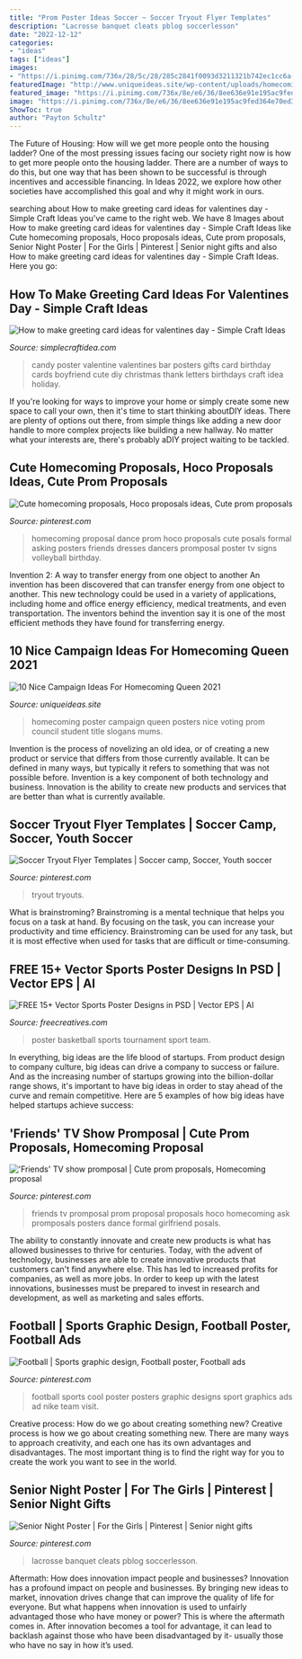 ```yaml
---
title: "Prom Poster Ideas Soccer ~ Soccer Tryout Flyer Templates"
description: "Lacrosse banquet cleats pblog soccerlesson"
date: "2022-12-12"
categories:
- "ideas"
tags: ["ideas"]
images:
- "https://i.pinimg.com/736x/28/5c/28/285c2841f0093d3211321b742ec1cc6a--senior-poster-ideas-sports-soccer-senior-night-posters.jpg?b=t"
featuredImage: "http://www.uniqueideas.site/wp-content/uploads/homecoming-campaign-poster-ideas-homecoming-poster-ideas.jpg"
featured_image: "https://i.pinimg.com/736x/8e/e6/36/8ee636e91e195ac9fed364e70ed3e771--football-posters-sports-posters.jpg"
image: "https://i.pinimg.com/736x/8e/e6/36/8ee636e91e195ac9fed364e70ed3e771--football-posters-sports-posters.jpg"
ShowToc: true
author: "Payton Schultz"
---
```



The Future of Housing: How will we get more people onto the housing ladder?
One of the most pressing issues facing our society right now is how to get more people onto the housing ladder. There are a number of ways to do this, but one way that has been shown to be successful is through incentives and accessible financing. In Ideas 2022, we explore how other societies have accomplished this goal and why it might work in ours.

	

		
searching about How to make greeting card ideas for valentines day - Simple Craft Ideas you've came to the right web. We have 8 Images about How to make greeting card ideas for valentines day - Simple Craft Ideas like Cute homecoming proposals, Hoco proposals ideas, Cute prom proposals, Senior Night Poster | For the Girls | Pinterest | Senior night gifts and also How to make greeting card ideas for valentines day - Simple Craft Ideas. Here you go:
		
    
## How To Make Greeting Card Ideas For Valentines Day - Simple Craft Ideas

<img loading=lazy src="https://simplecraftidea.com/wp-content/uploads/2016/02/quilled-211.jpg" onerror="this.onerror=null;this.src='https://tse1.mm.bing.net/th?id=OIP.RUnGJ83i2yFR4tG-eqbgUwHaNJ&amp;pid=15.1';" alt="How to make greeting card ideas for valentines day - Simple Craft Ideas">

_Source: simplecraftidea.com_

>candy poster valentine valentines bar posters gifts card birthday cards boyfriend cute diy christmas thank letters birthdays craft idea holiday. 

	

If you're looking for ways to improve your home or simply create some new space to call your own, then it's time to start thinking aboutDIY ideas. There are plenty of options out there, from simple things like adding a new door handle to more complex projects like building a new hallway. No matter what your interests are, there's probably aDIY project waiting to be tackled.

    
## Cute Homecoming Proposals, Hoco Proposals Ideas, Cute Prom Proposals

<img loading=lazy src="https://i.pinimg.com/736x/05/eb/62/05eb622a80870cf19d0964dc441d7301.jpg" onerror="this.onerror=null;this.src='https://tse4.mm.bing.net/th?id=OIP.jNGfyKMkdikcbTzhFizfsQHaJ4&amp;pid=15.1';" alt="Cute homecoming proposals, Hoco proposals ideas, Cute prom proposals">

_Source: pinterest.com_

>homecoming proposal dance prom hoco proposals cute posals formal asking posters friends dresses dancers promposal poster tv signs volleyball birthday. 

	

Invention 2: A way to transfer energy from one object to another
An invention has been discovered that can transfer energy from one object to another. This new technology could be used in a variety of applications, including home and office energy efficiency, medical treatments, and even transportation. The inventors behind the invention say it is one of the most efficient methods they have found for transferring energy.

    
## 10 Nice Campaign Ideas For Homecoming Queen 2021

<img loading=lazy src="http://www.uniqueideas.site/wp-content/uploads/homecoming-campaign-poster-ideas-homecoming-poster-ideas.jpg" onerror="this.onerror=null;this.src='https://tse3.mm.bing.net/th?id=OIP.5t-DAJxGu0WKpd9ixqN35gHaJ4&amp;pid=15.1';" alt="10 Nice Campaign Ideas For Homecoming Queen 2021">

_Source: uniqueideas.site_

>homecoming poster campaign queen posters nice voting prom council student title slogans mums. 

	

Invention is the process of novelizing an old idea, or of creating a new product or service that differs from those currently available. It can be defined in many ways, but typically it refers to something that was not possible before. Invention is a key component of both technology and business. Innovation is the ability to create new products and services that are better than what is currently available.

    
## Soccer Tryout Flyer Templates | Soccer Camp, Soccer, Youth Soccer

<img loading=lazy src="https://i.pinimg.com/736x/0c/07/f6/0c07f6ebc39f011f4f500e4d648549e1.jpg" onerror="this.onerror=null;this.src='https://tse4.mm.bing.net/th?id=OIP.8QlKWgq_urm0bbRs3snE5AHaLH&amp;pid=15.1';" alt="Soccer Tryout Flyer Templates | Soccer camp, Soccer, Youth soccer">

_Source: pinterest.com_

>tryout tryouts. 

	

What is brainstroming? Brainstroming is a mental technique that helps you focus on a task at hand. By focusing on the task, you can increase your productivity and time efficiency. Brainstroming can be used for any task, but it is most effective when used for tasks that are difficult or time-consuming.

    
## FREE 15+ Vector Sports Poster Designs In PSD | Vector EPS | AI

<img loading=lazy src="https://images.freecreatives.com/wp-content/uploads/2015/09/basketball-tournament-poster.jpg" onerror="this.onerror=null;this.src='https://tse3.mm.bing.net/th?id=OIP.Otv1jtrzBdxLYCfHjlUDugHaKx&amp;pid=15.1';" alt="FREE 15+ Vector Sports Poster Designs in PSD | Vector EPS | AI">

_Source: freecreatives.com_

>poster basketball sports tournament sport team. 

	

In everything, big ideas are the life blood of startups. From product design to company culture, big ideas can drive a company to success or failure. And as the increasing number of startups growing into the billion-dollar range shows, it's important to have big ideas in order to stay ahead of the curve and remain competitive. Here are 5 examples of how big ideas have helped startups achieve success: 
    
## &#039;Friends&#039; TV Show Promposal | Cute Prom Proposals, Homecoming Proposal

<img loading=lazy src="https://i.pinimg.com/736x/6d/c8/94/6dc894ee8dffac41427d46ba94228201.jpg" onerror="this.onerror=null;this.src='https://tse2.mm.bing.net/th?id=OIP.nYO3qaVAeAv7ZeXwbGcgugHaJ2&amp;pid=15.1';" alt="&#039;Friends&#039; TV show promposal | Cute prom proposals, Homecoming proposal">

_Source: pinterest.com_

>friends tv promposal prom proposal proposals hoco homecoming ask promposals posters dance formal girlfriend posals. 

	

The ability to constantly innovate and create new products is what has allowed businesses to thrive for centuries. Today, with the advent of technology, businesses are able to create innovative products that customers can't find anywhere else. This has led to increased profits for companies, as well as more jobs. In order to keep up with the latest innovations, businesses must be prepared to invest in research and development, as well as marketing and sales efforts.

    
## Football | Sports Graphic Design, Football Poster, Football Ads

<img loading=lazy src="https://i.pinimg.com/736x/8e/e6/36/8ee636e91e195ac9fed364e70ed3e771--football-posters-sports-posters.jpg" onerror="this.onerror=null;this.src='https://tse4.mm.bing.net/th?id=OIP.Ge8rSdP0RAY44arVFji6mwHaKZ&amp;pid=15.1';" alt="Football | Sports graphic design, Football poster, Football ads">

_Source: pinterest.com_

>football sports cool poster posters graphic designs sport graphics ads ad nike team visit. 

	

Creative process: How do we go about creating something new?
Creative process is how we go about creating something new. There are many ways to approach creativity, and each one has its own advantages and disadvantages. The most important thing is to find the right way for you to create the work you want to see in the world.

    
## Senior Night Poster | For The Girls | Pinterest | Senior Night Gifts

<img loading=lazy src="https://i.pinimg.com/736x/28/5c/28/285c2841f0093d3211321b742ec1cc6a--senior-poster-ideas-sports-soccer-senior-night-posters.jpg?b=t" onerror="this.onerror=null;this.src='https://tse4.mm.bing.net/th?id=OIP.nZpZL4CQukNMwPxLg_ZMUQAAAA&amp;pid=15.1';" alt="Senior Night Poster | For the Girls | Pinterest | Senior night gifts">

_Source: pinterest.com_

>lacrosse banquet cleats pblog soccerlesson. 

	

Aftermath: How does innovation impact people and businesses?
Innovation has a profound impact on people and businesses. By bringing new ideas to market, innovation drives change that can improve the quality of life for everyone. But what happens when innovation is used to unfairly advantaged those who have money or power? This is where the aftermath comes in. After innovation becomes a tool for advantage, it can lead to backlash against those who have been disadvantaged by it- usually those who have no say in how it’s used.

